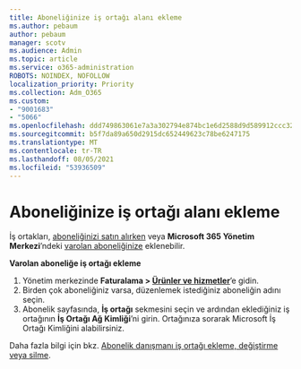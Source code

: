 ```yaml
---
title: Aboneliğinize iş ortağı alanı ekleme
ms.author: pebaum
author: pebaum
manager: scotv
ms.audience: Admin
ms.topic: article
ms.service: o365-administration
ROBOTS: NOINDEX, NOFOLLOW
localization_priority: Priority
ms.collection: Adm_O365
ms.custom:
- "9001683"
- "5066"
ms.openlocfilehash: ddd749863061e7a3a302794e874bc1e6d2588d9d589912ccc32eb37cd953d406
ms.sourcegitcommit: b5f7da89a650d2915dc652449623c78be6247175
ms.translationtype: MT
ms.contentlocale: tr-TR
ms.lasthandoff: 08/05/2021
ms.locfileid: "53936509"
---
```

# <a name="add-a-partner-to-your-subscription"></a>Aboneliğinize iş ortağı alanı ekleme

İş ortakları, [aboneliğinizi satın alırken](https://docs.microsoft.com/microsoft-365/admin/misc/add-partner?view=o365-worldwide#add-a-partner-at-the-time-of-purchase) veya **Microsoft 365 Yönetim Merkezi**’ndeki [varolan aboneliğinize](https://docs.microsoft.com/microsoft-365/admin/misc/add-partner?view=o365-worldwide#add-a-partner-to-an-existing-subscription) eklenebilir.

**Varolan aboneliğe iş ortağı ekleme**

1. Yönetim merkezinde **Faturalama > [Ürünler ve hizmetler](https://go.microsoft.com/fwlink/p/?linkid=842054)**’e gidin. 
2. Birden çok aboneliğiniz varsa, düzenlemek istediğiniz aboneliğin adını seçin. 
3. Abonelik sayfasında, **İş ortağı** sekmesini seçin ve ardından eklediğiniz iş ortağının **İş Ortağı Ağ Kimliği**’ni girin. Ortağınıza sorarak Microsoft İş Ortağı Kimliğini alabilirsiniz. 

Daha fazla bilgi için bkz. [Abonelik danışmanı iş ortağı ekleme, değiştirme veya silme](https://docs.microsoft.com/microsoft-365/admin/misc/add-partner). 
